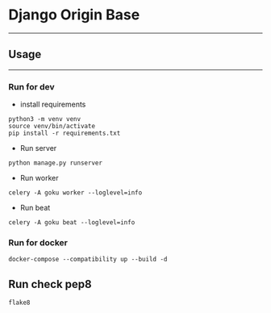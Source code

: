# Django Origin Base

------------------

## Usage

---

### Run for dev

- install requirements

```
python3 -m venv venv
source venv/bin/activate 
pip install -r requirements.txt 
```

- Run server

```
python manage.py runserver
```

- Run worker

```
celery -A goku worker --loglevel=info
```

- Run beat

```
celery -A goku beat --loglevel=info
```

### Run for docker

```
docker-compose --compatibility up --build -d
```

## Run check pep8

```python
flake8
```